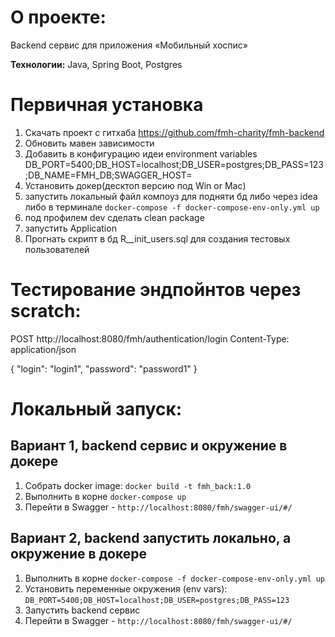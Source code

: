 # О проекте:

Backend сервис для приложения «Мобильный хоспис»

**Технологии:** Java, Spring Boot, Postgres

# Первичная установка

1. Скачать проект с гитхаба https://github.com/fmh-charity/fmh-backend
2. Обновить мавен зависимости
3. Добавить в конфигурацию идеи environment variables DB_PORT=5400;DB_HOST=localhost;DB_USER=postgres;DB_PASS=123;DB_NAME=FMH_DB;SWAGGER_HOST=
4. Установить докер(десктоп версию под Win or Mac)
5. запустить локальный файл компоуз для подняти бд либо через idea либо в терминале `docker-compose -f docker-compose-env-only.yml up`
6. под профилем dev сделать clean package
7. запустить Application
8. Прогнать скрипт в бд R__init_users.sql для создания тестовых пользователей


# Тестирование эндпойнтов через scratch:

POST http://localhost:8080/fmh/authentication/login
Content-Type: application/json

{
"login": "login1",
"password": "password1"
}

# Локальный запуск:

## Вариант 1, backend сервис и окружение в докере

1. Собрать docker image: `docker build -t fmh_back:1.0`  
1. Выполнить в корне `docker-compose up`
1. Перейти в Swagger - `http://localhost:8080/fmh/swagger-ui/#/` 

## Вариант 2, backend запустить локально, а окружение в докере

1. Выполнить в корне `docker-compose -f docker-compose-env-only.yml up`
1. Установить переменные окружения (env vars): `DB_PORT=5400;DB_HOST=localhost;DB_USER=postgres;DB_PASS=123`
1. Запустить backend сервис
1. Перейти в Swagger - `http://localhost:8080/fmh/swagger-ui/#/`
